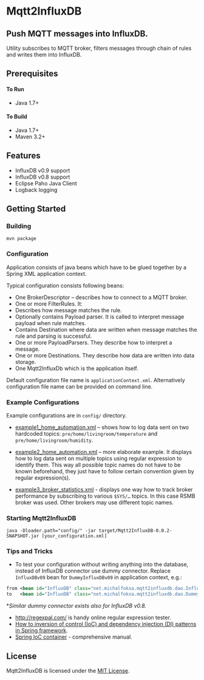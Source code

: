 # Mqtt2InfluxDB

## Push MQTT messages into InfluxDB.

Utility subscribes to MQTT broker, filters messages through chain of rules and writes them into InfluxDB.

## Prerequisites

#### To Run
 - Java 1.7+

#### To Build
 - Java 1.7+
 - Maven 3.2+

## Features
 - InfluxDB v0.9 support
 - InfluxDB v0.8 support
 - Eclipse Paho Java Client
 - Logback logging

## Getting Started

### Building

    mvn package

### Configuration

Application consists of java beans which have to be glued together by a Spring XML application context.

Typical configuration consists following beans:
 -	One BrokerDescriptor – describes how to connect to a MQTT broker.
 -	One or more FilterRules. It:
   - Describes how message matches the rule.
   - Optionally contains Payload parser. It is called to interpret message payload when rule matches.
   - Contains Destination where data are written when message matches the rule and parsing is successful.
 -	One or more PayloadParsers. They describe how to interpret a message.
 -	One or more Destinations. They describe how data are written into data storage.
 -	One Mqtt2InfluxDb which is the application itself.

Default configuration file name is `applicationContext.xml`. Alternatively configuration file name can be provided on command line.

### Example Configurations

Example configurations are in `config/` directory.

 - [example1_home_automation.xml](https://github.com/MichalFoksa/Mqtt2InfluxDB/blob/master/config/example1_home_automation.xml) –
shows how to log data sent on two hardcoded topics: `pre/home/livingroom/temperature` and `pre/home/livingroom/humidity`.

 - [example2_home_automation.xml](https://github.com/MichalFoksa/Mqtt2InfluxDB/blob/master/config/example2_home_automation.xml) –
more elaborate example. It displays how to log data sent on multiple topics using regular expression to identify them. This way all possible topic names do not have to be known beforehand, they just have to follow certain convention given by regular expression(s).

 - [example3_broker_statistics.xml](https://github.com/MichalFoksa/Mqtt2InfluxDB/blob/master/config/example3_broker_statistics.xml) -
displays one way how to track broker performance by subscribing to various `$SYS/…` topics. In this case RSMB broker was used. Other brokers may use different topic names.

### Starting Mqtt2InfluxDB
    java -Dloader.path="config/" -jar target/Mqtt2InfluxDB-0.0.2-SNAPSHOT.jar [your_configuration.xml]

### Tips and Tricks

 - To test your configuration without writing anything into the database, instead of InfluxDB connector use dummy connector. Replace `InfluxDBv09` bean for `DummyInfluxDBv09` in application context, e.g.:
```XML
from <bean id="InfluxDB" class="net.michalfoksa.mqtt2influxdb.dao.InfluxDBv09">
to   <bean id="InfluxDB" class="net.michalfoksa.mqtt2influxdb.dao.DummyInfluxDBv09">
```
*_Similar dummy connector exists also for InfluxDB v0.8._

 - http://regexpal.com/ is handy online regular expression tester.
 - [How to inversion of control (IoC) and dependency injection (DI) patterns in Spring framework](http://howtodoinjava.com/2013/03/19/inversion-of-control-ioc-and-dependency-injection-di-patterns-in-spring-framework-and-related-interview-questions/).
 - [Spring IoC container](http://docs.spring.io/spring/docs/current/spring-framework-reference/html/beans.html) - comprehensive manual.

## License

Mqtt2InfluxDB is licensed under the [MIT License](http://opensource.org/licenses/MIT).
